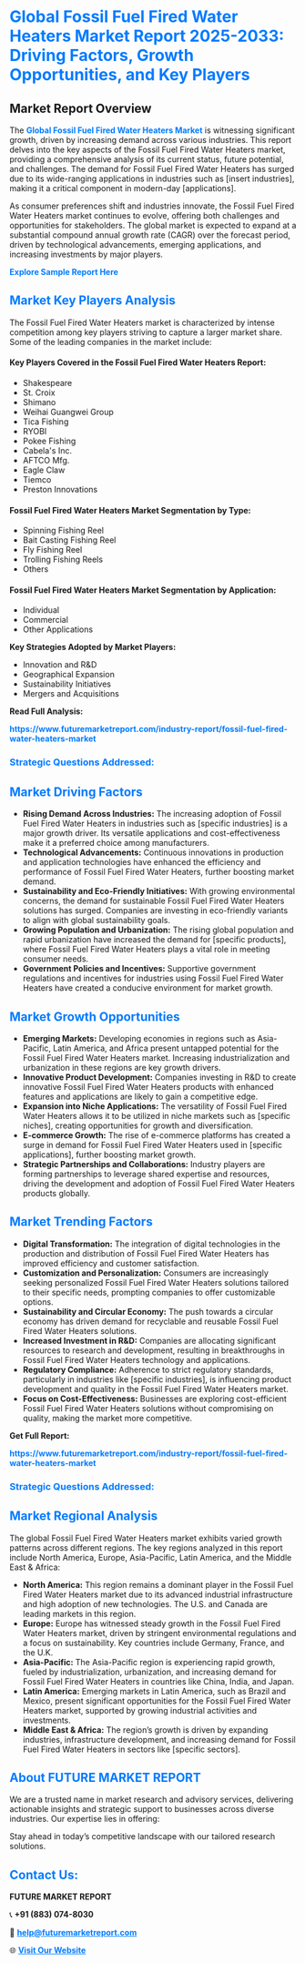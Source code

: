 <h1 style="color: #007BFF;">Global Fossil Fuel Fired Water Heaters Market Report 2025-2033: Driving Factors, Growth Opportunities, and Key Players</h1>

<section id="overview">
<h2>Market Report Overview</h2>
<p>The <a href="https://www.futuremarketreport.com/industry-report/fossil-fuel-fired-water-heaters-market" style="color: #007BFF; text-decoration: none;"><strong>Global Fossil Fuel Fired Water Heaters Market</strong></a> is witnessing significant growth, driven by increasing demand across various industries. This report delves into the key aspects of the Fossil Fuel Fired Water Heaters market, providing a comprehensive analysis of its current status, future potential, and challenges. The demand for Fossil Fuel Fired Water Heaters has surged due to its wide-ranging applications in industries such as [insert industries], making it a critical component in modern-day [applications].</p>
<p>As consumer preferences shift and industries innovate, the Fossil Fuel Fired Water Heaters market continues to evolve, offering both challenges and opportunities for stakeholders. The global market is expected to expand at a substantial compound annual growth rate (CAGR) over the forecast period, driven by technological advancements, emerging applications, and increasing investments by major players.</p>
</section>

<section id="overview">
<p><a href="https://www.futuremarketreport.com/request-sample/reportId=32047" style="color: #007BFF; text-decoration: none;"><strong>Explore Sample Report Here</strong></a></p>
</section>

<section id="key-players">
<h2 style="color: #007BFF;">Market Key Players Analysis</h2>
<p>The Fossil Fuel Fired Water Heaters market is characterized by intense competition among key players striving to capture a larger market share. Some of the leading companies in the market include:</p>
<h4>Key Players Covered in the Fossil Fuel Fired Water Heaters Report:</h4>
<ul><li>Shakespeare</li><li>St. Croix</li><li>Shimano</li><li>Weihai Guangwei Group</li><li>Tica Fishing</li><li>RYOBI</li><li>Pokee Fishing</li><li>Cabela&#039;s Inc.</li><li>AFTCO Mfg.</li><li>Eagle Claw</li><li>Tiemco</li><li>Preston Innovations</li></ul>
<h4>Fossil Fuel Fired Water Heaters Market Segmentation by Type:</h4>
<ul><li>Spinning Fishing Reel</li><li>Bait Casting Fishing Reel</li><li>Fly Fishing Reel</li><li>Trolling Fishing Reels</li><li>Others</li></ul>

<h4>Fossil Fuel Fired Water Heaters Market Segmentation by Application:</h4>
<ul><li>Individual</li><li>Commercial</li><li>Other Applications</li></ul>
<p><strong>Key Strategies Adopted by Market Players:</strong></p>
<ul>
<li>Innovation and R&D</li>
<li>Geographical Expansion</li>
<li>Sustainability Initiatives</li>
<li>Mergers and Acquisitions</li>
</ul>
</section>

<section>
<p><strong>Read Full Analysis: </strong></p><a href="https://www.futuremarketreport.com/industry-report/fossil-fuel-fired-water-heaters-market" style="color: #007BFF; text-decoration: none;"><strong>https://www.futuremarketreport.com/industry-report/fossil-fuel-fired-water-heaters-market</strong></a>
<h3 style="color: #007BFF;">Strategic Questions Addressed:</h3>
</section>

<section id="driving-factors">
<h2 style="color: #007BFF;">Market Driving Factors</h2>
<ul>
<li><strong>Rising Demand Across Industries:</strong> The increasing adoption of Fossil Fuel Fired Water Heaters in industries such as [specific industries] is a major growth driver. Its versatile applications and cost-effectiveness make it a preferred choice among manufacturers.</li>
<li><strong>Technological Advancements:</strong> Continuous innovations in production and application technologies have enhanced the efficiency and performance of Fossil Fuel Fired Water Heaters, further boosting market demand.</li>
<li><strong>Sustainability and Eco-Friendly Initiatives:</strong> With growing environmental concerns, the demand for sustainable Fossil Fuel Fired Water Heaters solutions has surged. Companies are investing in eco-friendly variants to align with global sustainability goals.</li>
<li><strong>Growing Population and Urbanization:</strong> The rising global population and rapid urbanization have increased the demand for [specific products], where Fossil Fuel Fired Water Heaters plays a vital role in meeting consumer needs.</li>
<li><strong>Government Policies and Incentives:</strong> Supportive government regulations and incentives for industries using Fossil Fuel Fired Water Heaters have created a conducive environment for market growth.</li>
</ul>
</section>

<section id="growth-opportunities">
<h2 style="color: #007BFF;">Market Growth Opportunities</h2>
<ul>
<li><strong>Emerging Markets:</strong> Developing economies in regions such as Asia-Pacific, Latin America, and Africa present untapped potential for the Fossil Fuel Fired Water Heaters market. Increasing industrialization and urbanization in these regions are key growth drivers.</li>
<li><strong>Innovative Product Development:</strong> Companies investing in R&D to create innovative Fossil Fuel Fired Water Heaters products with enhanced features and applications are likely to gain a competitive edge.</li>
<li><strong>Expansion into Niche Applications:</strong> The versatility of Fossil Fuel Fired Water Heaters allows it to be utilized in niche markets such as [specific niches], creating opportunities for growth and diversification.</li>
<li><strong>E-commerce Growth:</strong> The rise of e-commerce platforms has created a surge in demand for Fossil Fuel Fired Water Heaters used in [specific applications], further boosting market growth.</li>
<li><strong>Strategic Partnerships and Collaborations:</strong> Industry players are forming partnerships to leverage shared expertise and resources, driving the development and adoption of Fossil Fuel Fired Water Heaters products globally.</li>
</ul>
</section>

<section id="trending-factors">
<h2 style="color: #007BFF;">Market Trending Factors</h2>
<ul>
<li><strong>Digital Transformation:</strong> The integration of digital technologies in the production and distribution of Fossil Fuel Fired Water Heaters has improved efficiency and customer satisfaction.</li>
<li><strong>Customization and Personalization:</strong> Consumers are increasingly seeking personalized Fossil Fuel Fired Water Heaters solutions tailored to their specific needs, prompting companies to offer customizable options.</li>
<li><strong>Sustainability and Circular Economy:</strong> The push towards a circular economy has driven demand for recyclable and reusable Fossil Fuel Fired Water Heaters solutions.</li>
<li><strong>Increased Investment in R&D:</strong> Companies are allocating significant resources to research and development, resulting in breakthroughs in Fossil Fuel Fired Water Heaters technology and applications.</li>
<li><strong>Regulatory Compliance:</strong> Adherence to strict regulatory standards, particularly in industries like [specific industries], is influencing product development and quality in the Fossil Fuel Fired Water Heaters market.</li>
<li><strong>Focus on Cost-Effectiveness:</strong> Businesses are exploring cost-efficient Fossil Fuel Fired Water Heaters solutions without compromising on quality, making the market more competitive.</li>
</ul>
</section>

<section>
<p><strong>Get Full Report: </strong></p><a href="https://www.futuremarketreport.com/industry-report/fossil-fuel-fired-water-heaters-market" style="color: #007BFF; text-decoration: none;"><strong>https://www.futuremarketreport.com/industry-report/fossil-fuel-fired-water-heaters-market</strong></a>
<h3 style="color: #007BFF;">Strategic Questions Addressed:</h3>
</section>


<section id="regional-analysis">
<h2 style="color: #007BFF;">Market Regional Analysis</h2>
<p>The global Fossil Fuel Fired Water Heaters market exhibits varied growth patterns across different regions. The key regions analyzed in this report include North America, Europe, Asia-Pacific, Latin America, and the Middle East & Africa:</p>
<ul>
<li><strong>North America:</strong> This region remains a dominant player in the Fossil Fuel Fired Water Heaters market due to its advanced industrial infrastructure and high adoption of new technologies. The U.S. and Canada are leading markets in this region.</li>
<li><strong>Europe:</strong> Europe has witnessed steady growth in the Fossil Fuel Fired Water Heaters market, driven by stringent environmental regulations and a focus on sustainability. Key countries include Germany, France, and the U.K.</li>
<li><strong>Asia-Pacific:</strong> The Asia-Pacific region is experiencing rapid growth, fueled by industrialization, urbanization, and increasing demand for Fossil Fuel Fired Water Heaters in countries like China, India, and Japan.</li>
<li><strong>Latin America:</strong> Emerging markets in Latin America, such as Brazil and Mexico, present significant opportunities for the Fossil Fuel Fired Water Heaters market, supported by growing industrial activities and investments.</li>
<li><strong>Middle East & Africa:</strong> The region’s growth is driven by expanding industries, infrastructure development, and increasing demand for Fossil Fuel Fired Water Heaters in sectors like [specific sectors].</li>
</ul>
</section>

<footer>
<h2 style="color: #007BFF;">About FUTURE MARKET REPORT</h2>
<p>We are a trusted name in market research and advisory services, delivering actionable insights and strategic support to businesses across diverse industries. Our expertise lies in offering:</p>

<p>Stay ahead in today’s competitive landscape with our tailored research solutions.</p>

<h2 style="color: #007BFF;">Contact Us:</h2>
<p><strong>FUTURE MARKET REPORT</strong></p>
<p>📞 <strong>+91 (883) 074-8030</strong></p>
<p>📧 <strong><a href="mailto:help@futuremarketreport.com" style="color: #007BFF;">help@futuremarketreport.com</a></strong></p>
<p>🌐 <strong><a href="https://www.futuremarketreport.com/" style="color: #007BFF;">Visit Our Website</a></strong></p>
</footer>